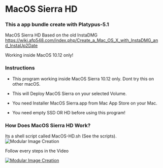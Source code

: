 # MacOS Sierra HD

### This a app bundle create with Platypus-5.1
MacOS Sierra HD Based on the old InstaDMG
https://wiki.afp548.com/index.php/Create_a_Mac_OS_X_with_InstaDMG_and_InstaUp2Date
 
Working inside MacOS 10.12 only!  


### Instructions
- This program working inside MacOS Sierra 10.12 only. Dont try this on other macOS.

- This will Deploy MacOS Sierra on your selected Volume.

- You need Installer MacOS Sierra.app from Mac App Store on your Mac.

- You need empty SSD OR HD before using this program!

  
### How Does MacOS Sierra HD Work?
Its a shell script called MacOS-HD.sh (See the scripts).
![Modular Image Creation](https://i62.servimg.com/u/f62/18/50/18/69/sans_160.png)


Follow every steps in the Video

[![Modular Image Creation](http://i35.servimg.com/u/f35/18/50/18/69/icon-511.png)](https://www.youtube.com/watch?v=MaI7jdx1pnI)